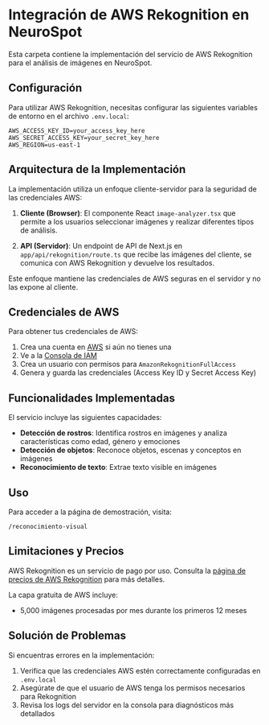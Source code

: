 # Integración de AWS Rekognition en NeuroSpot

Esta carpeta contiene la implementación del servicio de AWS Rekognition para el análisis de imágenes en NeuroSpot.

## Configuración

Para utilizar AWS Rekognition, necesitas configurar las siguientes variables de entorno en el archivo `.env.local`:

```
AWS_ACCESS_KEY_ID=your_access_key_here
AWS_SECRET_ACCESS_KEY=your_secret_key_here
AWS_REGION=us-east-1
```

## Arquitectura de la Implementación

La implementación utiliza un enfoque cliente-servidor para la seguridad de las credenciales AWS:

1. **Cliente (Browser)**: El componente React `image-analyzer.tsx` que permite a los usuarios seleccionar imágenes y realizar diferentes tipos de análisis.

2. **API (Servidor)**: Un endpoint de API de Next.js en `app/api/rekognition/route.ts` que recibe las imágenes del cliente, se comunica con AWS Rekognition y devuelve los resultados.

Este enfoque mantiene las credenciales de AWS seguras en el servidor y no las expone al cliente.

## Credenciales de AWS

Para obtener tus credenciales de AWS:

1. Crea una cuenta en [AWS](https://aws.amazon.com/) si aún no tienes una
2. Ve a la [Consola de IAM](https://console.aws.amazon.com/iam/)
3. Crea un usuario con permisos para `AmazonRekognitionFullAccess`
4. Genera y guarda las credenciales (Access Key ID y Secret Access Key)

## Funcionalidades Implementadas

El servicio incluye las siguientes capacidades:

- **Detección de rostros**: Identifica rostros en imágenes y analiza características como edad, género y emociones
- **Detección de objetos**: Reconoce objetos, escenas y conceptos en imágenes
- **Reconocimiento de texto**: Extrae texto visible en imágenes

## Uso

Para acceder a la página de demostración, visita:
```
/reconocimiento-visual
```

## Limitaciones y Precios

AWS Rekognition es un servicio de pago por uso. Consulta la [página de precios de AWS Rekognition](https://aws.amazon.com/rekognition/pricing/) para más detalles.

La capa gratuita de AWS incluye:
- 5,000 imágenes procesadas por mes durante los primeros 12 meses

## Solución de Problemas

Si encuentras errores en la implementación:

1. Verifica que las credenciales AWS estén correctamente configuradas en `.env.local`
2. Asegúrate de que el usuario de AWS tenga los permisos necesarios para Rekognition
3. Revisa los logs del servidor en la consola para diagnósticos más detallados 